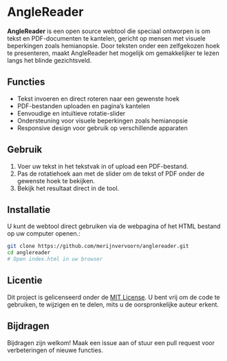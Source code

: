 # AngleReader

**AngleReader** is een open source webtool die speciaal ontworpen is om tekst en PDF-documenten te kantelen, gericht op mensen met visuele beperkingen zoals hemianopsie. Door teksten onder een zelfgekozen hoek te presenteren, maakt AngleReader het mogelijk om gemakkelijker te lezen langs het blinde gezichtsveld.

## Functies

- Tekst invoeren en direct roteren naar een gewenste hoek  
- PDF-bestanden uploaden en pagina’s kantelen  
- Eenvoudige en intuïtieve rotatie-slider  
- Ondersteuning voor visuele beperkingen zoals hemianopsie  
- Responsive design voor gebruik op verschillende apparaten  

## Gebruik

1. Voer uw tekst in het tekstvak in of upload een PDF-bestand.  
2. Pas de rotatiehoek aan met de slider om de tekst of PDF onder de gewenste hoek te bekijken.  
3. Bekijk het resultaat direct in de tool.

## Installatie

U kunt de webtool direct gebruiken via de webpagina of het HTML bestand op uw computer openen.:

```bash
git clone https://github.com/merijnvervoorn/anglereader.git
cd anglereader
# Open index.html in uw browser
```

## Licentie

Dit project is gelicenseerd onder de [MIT License](LICENSE).
U bent vrij om de code te gebruiken, te wijzigen en te delen, mits u de oorspronkelijke auteur erkent.

## Bijdragen

Bijdragen zijn welkom! Maak een issue aan of stuur een pull request voor verbeteringen of nieuwe functies.


